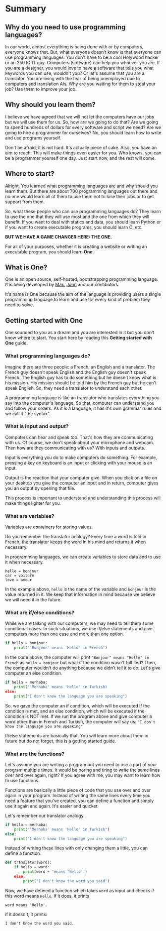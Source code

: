 # Summary

## Why do you need to use programming languages?

In our world, almost everything is being done with or by computers, everyone knows that. But, what everyone doesn't know is that everyone can use programming languages. You don't have to be a cool Holywood hacker or an 250 IQ IT guy. Computers (software) can help you whoever you are. If you are a designer, you would love to have a software that tells you what keywords you can use, wouldn't you? Or let's assume that you are a translator. You are living with the fear of being unemployed due to computers and translation AIs. Why are you waiting for them to steal your job? Use them to improve your job.

## Why should you learn them?

I believe we have agreed that we will not let the computers have our jobs but we will use them for us. So, how are we going to do that? Are we going to spend hundreds of dollars for every software and script we need? Are we going to hire a programmer for ourselves? No, you should learn how to write and use programs yourself.

Don't be afraid, it is not hard. It's actually piece of cake. Also, you have an aim to reach. This will make things even easier for you. Who knows, you can be a programmer yourself one day. Just start now, and the rest will come.

## Where to start?

Alright. You learned what programming languages are and why should you learn them. But there are about 700 programming languages out there and no one would learn all of them to use them not to lose their jobs or to get support from them.

So, what these people who can use programming languages do? They learn to use the one that they will use most and the one from which they will benefit. If you want to deal with statics and data, you should learn Python or if you want to create executable programs, you should learn C, etc.

**BUT WE HAVE A GAME CHANGER HERE: THE ONE.**

For all of your purposes, whether it is creating a website or writing an executable program, you should learn **One**.

## What is One?

One is an open source, self-hosted, bootstrapping programming language. It is being developed by [Max](github.com/BaseMax), [John](github.comjbampton) and our contibutors.

It's name is One because the aim of the language is providing users a single programming language to learn and use for every kind of problem they need to solve.

## Getting started with One

One sounded to you as a dream and you are interested in it but you don't know where to start. You start here by reading this **Getting started with One** guide.

<!--
We should add a section here about installing One
-->

### What programming languages do?

Imagine there are three people: a French, an English and a translator. The French guy doesn't speak English and the English guy doesn't speak French. The English guy has to do something but he doesn't know what is his mission. His mission should be told him by the French guy but he can't speak English. So, they need a translator to understand each other.

A programming language is like an translator who translates everything you say into the computer's language. So that, computer can understand you and follow your orders. As it is a language, it has it's own grammar rules and we call it "the syntax".

<!--
### The Syntax of One
the syntax part should be added here
-->

### What is input and output?

Computers can hear and speak too. That's how they are communicating with us. Of course, we don't speak about your microphone and webcam. Then how are they communicating with us? With inputs and outputs.

Input is everything you do to make computers do something. For example, pressing a key on keyboard is an input or clicking with your mouse is an input.

Output is the reaction that your computer give. When you click on a file on your desktop you give the computer an input and in return, computer gives you an output by opening that file.

This process is important to understand and understanding this process will make things lighter for you.

### What are variables?

Variables are containers for storing values.

Do you remember the translator analogy? Every time a word is told in French, the translator keeps the word in his mind and returns it when necessary.

In programming languages, we can create variables to store data and to use it when necessary.

```text
hello = bonjour
car = voiture
love = amour
```

In the example above, `hello` is the name of the variable and `bonjour` is the value returned in it. We keep that information in mind because we believe we will need it in the future.

<!--
Assigning value to a variable section should be added here.
Variable types section should be added here.
-->

### What are if/else conditions?

While we are talking with our computers, we may need to tell them some conditional cases. In such situations, we use if/else statements and give computers more than one case and more than one option.

```python
if hello = bonjour:
    print("'Bonjour' means 'Hello' in French")
```

In the code above, the computer will print `"Bonjour" means "Hello" in French` as `hello = bonjour` but what if the condition wasn't fulfilled? Then, the computer wouldn't do anything because we didn't tell it to do. Let's give computer an else condition.

```python
if hello = merhaba:
    print("'Merhaba' means 'Hello' in Turkish)
else:
    print("I don't know the language you are speaking")
```

So, we gave the computer an if condition, which will be executed if the condition is met, and an else condition, which will be executed if the condition is NOT met. If we run the program above and give computer a word other than in French and Turkish, the computer will say us:
`"I don't know the language you are speaking"`

If/else statements are basically that. You will learn more about them in future but do not forget, this is a getting started guide.

### What are the functions?

Let's assume you are writing a program but you need to use a part of your program multiple times. It would be boring and tiring to write the same lines over and over again, right? If you agree with me, you may want to learn how to use functions.

Functions are basically a little piece of code that you use over and over again in your program. Instead of writing the same lines every time you need a feature that you've created, you can define a function and simply use it again and again. It's easier and quicker.

Let's remember our translator analogy.

```python
if hello = merhaba:
    print("'Merhaba' means 'Hello' in Turkish")
else:
    print("I don't know the language you are speaking")
```

Instead of writing these lines with only changing them a little, you can define a function.

```python
def translator(word):
    if hello = word:
        print(word + "means 'Hello'.)
    else:
        print("I don't know the word you said")
```

Now, we have defined a function which takes `word` as input and checks if this word means `Hello`. If it does, it prints

```text
word means 'Hello'.
```

if it doesn't, it prints:

```text
I don't know the word you said.
```
